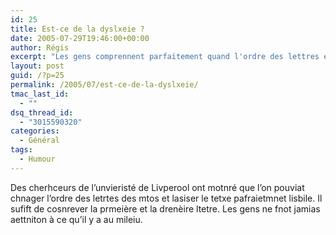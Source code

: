 ```yaml
---
id: 25
title: Est-ce de la dyslxeie ?
date: 2005-07-29T19:46:00+00:00
author: Régis
excerpt: "Les gens comprennent parfaitement quand l'ordre des lettres est changé. Il suffit de garder les premières et dernières lettres! "
layout: post
guid: /?p=25
permalink: /2005/07/est-ce-de-la-dyslxeie/
tmac_last_id:
  - ""
dsq_thread_id:
  - "3015590320"
categories:
  - Général
tags:
  - Humour
---
```

Des cherhceurs de l&rsquo;unvieristé de Livperool ont motnré que l&rsquo;on pouviat chnager l&rsquo;ordre des letrtes des mtos et lasiser le tetxe pafraietmnet lisbile. Il sufift de cosnrever la prmeière et la drenèire ltetre. Les gens ne fnot jamias aettniton à ce qu&rsquo;il y a au mileiu.